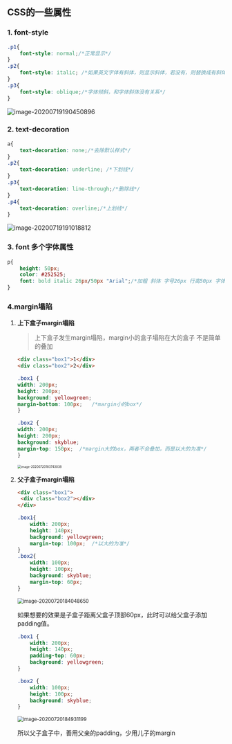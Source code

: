 ## CSS的一些属性

### 	1. font-style

```css
.p1{
	font-style: normal;/*正常显示*/
}
.p2{
	font-style: italic; /*如果英文字体有斜体，则显示斜体，若没有，则替换成有斜体的英文字体*/
}
.p3{
	font-style: oblique;/*字体倾斜，和字体斜体没有关系*/
}
```

![image-20200719190450896](https://i.loli.net/2020/07/19/gH1vtRsbYeNEFfD.png)

### 2. text-decoration

```css
a{
    text-decoration: none;/*去除默认样式*/
}
.p2{
	text-decoration: underline; /*下划线*/
}
.p3{
	text-decoration: line-through;/*删除线*/
}
.p4{
	text-decoration: overline;/*上划线*/
}
```

![image-20200719191018812](https://i.loli.net/2020/07/19/gc4uKnlzUiWPJSa.png)

### 3. font 多个字体属性

```css
p{			
    height: 50px;
    color: #252525;
    font: bold italic 26px/50px "Arial";/*加粗 斜体 字号26px 行高50px 字体*/			
}
```

### 4.margin塌陷

1. **上下盒子margin塌陷**

   > 上下盒子发生margin塌陷，margin小的盒子塌陷在大的盒子 不是简单的叠加

   ```html
   <div class="box1">1</div>
   <div class="box2">2</div>
   ```

   ```css
   .box1 {
   width: 200px;
   height: 200px;
   background: yellowgreen;
   margin-bottom: 100px;   /*margin小的box*/
   }
   
   .box2 {
   width: 200px;
   height: 200px;
   background: skyblue;
   margin-top: 150px;  /*margin大的box，两者不会叠加，而是以大的为准*/
   }
   
   ```

   <img src="https://i.loli.net/2020/07/20/Ihw2kZsv51E8c6S.png" alt="image-20200720183743038" style="zoom:50%;" />

2. **父子盒子margin塌陷**

   ```html
   <div class="box1">
   	<div class="box2"></div>
   </div>
   ```

   ```css
   .box1{
       width: 200px;
       height: 140px;
       background: yellowgreen;
       margin-top: 100px;  /*以大的为准*/
   }
   .box2{
       width: 100px;
       height: 100px;
       background: skyblue;
       margin-top: 60px; 
   }
   ```

   <img src="https://i.loli.net/2020/07/20/JUjCl7SQn3GdP49.png" alt="image-20200720184048650" style="zoom: 80%;" />

   如果想要的效果是子盒子距离父盒子顶部60px，此时可以给父盒子添加padding值。

   ```css
   .box1 {
       width: 200px;
       height: 140px;
       padding-top: 60px;
       background: yellowgreen;
   }
   
   .box2 {
       width: 100px;
       height: 100px;
       background: skyblue;
   }
   ```

   <img src="https://i.loli.net/2020/07/20/8eT9YUlIWqsuKRp.png" alt="image-20200720184931199" style="zoom:80%;" />

   所以父子盒子中，善用父亲的padding，少用儿子的margin